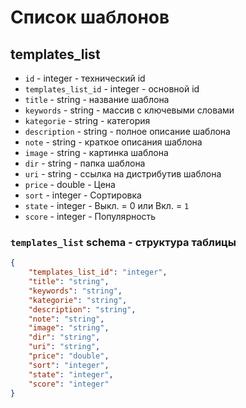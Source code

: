 # Список шаблонов
## templates_list
- `id` - integer - технический id
- `templates_list_id` - integer - основной id
- `title` - string - название шаблона
- `keywords` - string - массив с ключевыми словами
- `kategorie` - string - категория
- `description` - string - полное описание шаблона
- `note` - string - краткое описания шаблона
- `image` - string - картинка шаблона
- `dir` - string - папка шаблона
- `uri` - string - ссылка на дистрибутив шаблона
- `price` - double - Цена
- `sort` - integer - Сортировка
- `state` - integer - Выкл. = 0 или Вкл. = `1`
- `score` - integer - Популярность
### `templates_list` schema - структура таблицы
```json
{
    "templates_list_id": "integer",
    "title": "string",
    "keywords": "string",
    "kategorie": "string",
    "description": "string",
    "note": "string",
    "image": "string",
    "dir": "string",
    "uri": "string",
    "price": "double",
    "sort": "integer",
    "state": "integer",
    "score": "integer"
}
```
